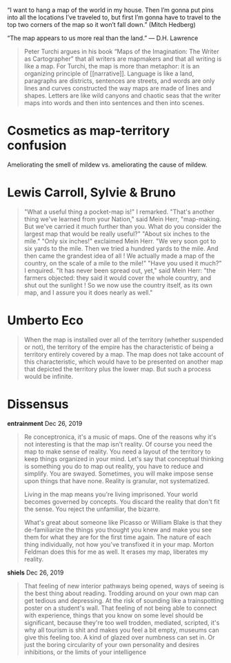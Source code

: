 “I want to hang a map of the world in my house. Then I’m gonna put pins into all the locations I’ve traveled to, but first I’m gonna have to travel to the top two corners of the map so it won’t fall down.” (Mitch Hedberg)

“The map appears to us more real than the land.”
— D.H. Lawrence

> Peter Turchi argues in his book “Maps of the Imagination: The Writer as Cartographer” that all writers are mapmakers and that all writing is like a map. For Turchi, the map is more than metaphor: it is an organizing principle of [[narrative]]. Language is like a land, paragraphs are districts, sentences are streets, and words are only lines and curves constructed the way maps are made of lines and shapes. Letters are like wild canyons and chaotic seas that the writer maps into words and then into sentences and then into scenes.

# Cosmetics as map-territory confusion

Ameliorating the smell of mildew vs. ameliorating the cause of mildew.

# Lewis Carroll, Sylvie & Bruno

> "What a useful thing a pocket-map is!" I remarked.
> "That's another thing we've learned from your Nation," said Mein Herr, "map-making. But we've carried it much further than you. What do you consider the largest map that would be really useful?"
> "About six inches to the mile."
> "Only six inches!" exclaimed Mein Herr. "We very soon got to six yards to the mile. Then we tried a hundred yards to the mile. And then came the grandest idea of all ! We actually made a map of the country, on the scale of a mile to the mile!"
> "Have you used it much?" I enquired.
> "It has never been spread out, yet," said Mein Herr: "the farmers objected: they said it would cover the whole country, and shut out the sunlight ! So we now use the country itself, as its own map, and I assure you it does nearly as well."

# Umberto Eco

> When the map is installed over all of the territory (whether suspended or not), the territory of the empire has the characteristic of being a territory entirely covered by a map. The map does not take account of this characteristic, which would have to be presented on another map that depicted the territory plus the lower map. But such a process would be infinite.

# Dissensus

**entrainment**
Dec 26, 2019

> Re conceptronica, it's a music of maps. One of the reasons why it's not interesting is that the map isn't reality. Of course you need the map to make sense of reality. You need a layout of the territory to keep things organized in your mind. Let's say that conceptual thinking is something you do to map out reality, you have to reduce and simplify. You are swayed. Sometimes, you will make impose sense upon things that have none. Reality is granular, not systematized.
> 
> Living in the map means you're living imprisoned. Your world becomes governed by concepts. You discard the reality that don't fit the sense. You reject the unfamiliar, the bizarre.
> 
> What's great about someone like Picasso or William Blake is that they de-familiarize the things you thought you knew and make you see them for what they are for the first time again. The nature of each thing individually, not how you've transfixed it in your map. Morton Feldman does this for me as well. It erases my map, liberates my reality.

**shiels**
Dec 26, 2019

> That feeling of new interior pathways being opened, ways of seeing is the best thing about reading. Trodding around on your own map can get tedious and depressing. At the risk of sounding like a trainspotting poster on a student's wall. That feeling of not being able to connect with experience, things that you know on some level should be significant, because they're too well trodden, mediated, scripted, it's why all tourism is shit and makes you feel a bit empty, museums can give this feeling too. A kind of glazed over numbness can set in. Or just the boring circularity of your own personality and desires inhibitions, or the limits of your intelligence

